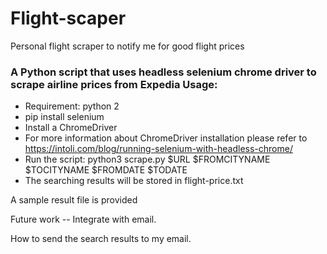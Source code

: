 # Flight-scaper
Personal flight scraper to notify me for good flight prices


### A Python script that uses headless selenium chrome driver to scrape airline prices from Expedia Usage: 

* Requirement: python 2
* pip install selenium
* Install a ChromeDriver
* For more information about ChromeDriver installation please refer to https://intoli.com/blog/running-selenium-with-headless-chrome/
* Run the script: python3 scrape.py $URL $FROMCITYNAME $TOCITYNAME $FROMDATE $TODATE
* The searching results will be stored in flight-price.txt

A sample result file is provided


Future work -- Integrate with email.

How to send the search results to my email.
